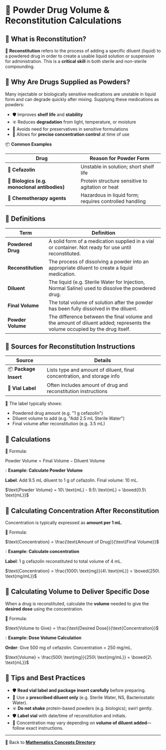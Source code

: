 # 💉 Powder Drug Volume & Reconstitution Calculations

<!-- 
## Reference

Pharmacy Calculations, 6e; Morton Publishing | Chapter 24
-->

## 🔎 What is Reconstitution?

🧪 **Reconstitution** refers to the process of adding a specific diluent (liquid) to a powdered drug in order to create a usable liquid solution or suspension for administration. This is a **critical skill** in both sterile and non-sterile compounding.

## 🔑 Why Are Drugs Supplied as Powders?

Many injectable or biologically sensitive medications are unstable in liquid form and can degrade quickly after mixing. Supplying these medications as powders:

- 🛡️ Improves **shelf life** and **stability**
- ☣️ Reduces **degradation** from light, temperature, or moisture
- 🚨 Avoids need for preservatives in sensitive formulations
- 🧪 Allows for **precise concentration control** at time of use

📦 **Common Examples**

| Drug | Reason for Powder Form |
|------|------------------------|
| 💉 **Cefazolin** | Unstable in solution; short shelf life |
| 🧬 **Biologics (e.g. monoclonal antibodies)** | Protein structure sensitive to agitation or heat |
| 💊 **Chemotherapy agents** | Hazardous in liquid form; requires controlled handling |

## 📘 Definitions

| Term | Definition |
|------|------------|
| **Powdered Drug** | A solid form of a medication supplied in a vial or container. Not ready for use until reconstituted. |
| **Reconstitution** | The process of dissolving a powder into an appropriate diluent to create a liquid medication. |
| **Diluent** | The liquid (e.g. Sterile Water for Injection, Normal Saline) used to dissolve the powdered drug. |
| **Final Volume** | The total volume of solution after the powder has been fully dissolved in the diluent. |
| **Powder Volume** | The difference between the final volume and the amount of diluent added; represents the volume occupied by the drug itself. |

## 📘 Sources for Reconstitution Instructions

| Source | Details |
|--------|---------|
| 📦 **Package Insert** | Lists type and amount of diluent, final concentration, and storage info |
| 💉 **Vial Label** | Often includes amount of drug and reconstitution instructions |

🚨 The label typically shows:

- Powdered drug amount (e.g. "1 g cefazolin")
- Diluent volume to add (e.g. "Add 2.5 mL Sterile Water")
- Final volume after reconstitution (e.g. 3.5 mL)

## 📘 Calculations

🔢 Formula:

$\text{Powder Volume} = \text{Final Volume} - \text{Diluent Volume}$

💧 **Example: Calculate Powder Volume**

**Label**: Add 9.5 mL diluent to 1 g of cefazolin. Final volume: 10 mL.

$\text{Powder Volume} = 10\ \text{mL} - 9.5\ \text{mL} = \boxed{0.5\ \text{mL}}$

## 📘 Calculating Concentration After Reconstitution

Concentration is typically expressed as **amount per 1 mL**.

🔢 Formula:

$\text{Concentration} = \frac{\text{Amount of Drug}}{\text{Final Volume}}$

💧 **Example: Calculate concentration**

**Label**: 1 g cefazolin reconstituted to total volume of 4 mL.

$\text{Concentration} = \frac{1000\ \text{mg}}{4\ \text{mL}} = \boxed{250\ \text{mg/mL}}$

## 📘 Calculating Volume to Deliver Specific Dose

When a drug is reconstituted, calculate the **volume** needed to give the **desired dose** using the concentration.

🔢 Formula:

$\text{Volume to Give} = \frac{\text{Desired Dose}}{\text{Concentration}}$

💧 **Example: Dose Volume Calculation**

**Order**: Give 500 mg of cefazolin. Concentration = 250 mg/mL.

$\text{Volume} = \frac{500\ \text{mg}}{250\ \text{mg/mL}} = \boxed{2\ \text{mL}}$

## 🚨 Tips and Best Practices

- 🛡️ **Read vial label and package insert carefully** before preparing.
- 📍 Use a **prescribed diluent only** (e.g. Sterile Water, NS, Bacteriostatic Water).
- ☣️ **Do not shake** protein-based powders (e.g. biologics); swirl gently.
- 🛡️ **Label vial** with date/time of reconstitution and initials.
- 📍 Concentration may vary depending on **volume of diluent added**—follow exact instructions.

---

🔗 Back to [**Mathematics Concepts Directory**](./readme.md)
